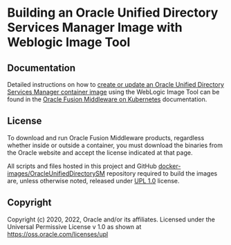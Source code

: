 # Building an Oracle Unified Directory Services Manager Image with Weblogic Image Tool

## Documentation
Detailed instructions on how to [create or update an Oracle Unified Directory Services Manager container image](https://oracle.github.io/fmw-kubernetes/oudsm/create-or-update-image#create-or-update-an-oracle-unified-directory-services-manager-image-using-the-weblogic-image-tool) using the WebLogic Image Tool can be found in the [Oracle Fusion Middleware on Kubernetes](https://oracle.github.io/fmw-kubernetes/) documentation.


## License
To download and run Oracle Fusion Middleware products, regardless whether inside or outside a container, you must download the binaries from the Oracle website and accept the license indicated at that page.

All scripts and files hosted in this project and GitHub [docker-images/OracleUnifiedDirectorySM](./) repository required to build the images are, unless otherwise noted, released under [UPL 1.0](https://oss.oracle.com/licenses/upl/) license.

## Copyright
Copyright (c) 2020, 2022, Oracle and/or its affiliates.
Licensed under the Universal Permissive License v 1.0 as shown at https://oss.oracle.com/licenses/upl
